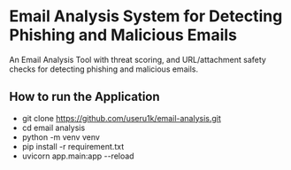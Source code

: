 # Email Analysis System for Detecting Phishing and Malicious Emails
An Email Analysis Tool with threat scoring, and URL/attachment safety checks for detecting phishing and malicious emails.

## How to run the Application
- git clone https://github.com/useru1k/email-analysis.git
- cd email analysis
- python -m venv venv
- pip install -r requirement.txt
- uvicorn app.main:app --reload